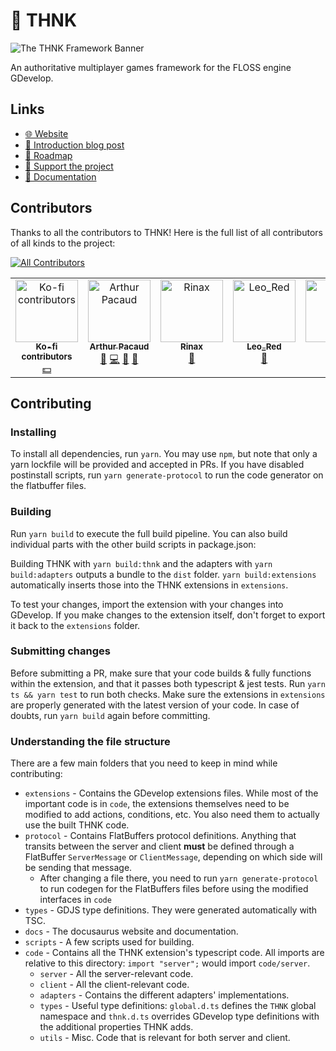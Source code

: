 # 🤔 THNK

![The THNK Framework Banner](./banner.png "He do be thonkin")

An authoritative multiplayer games framework for the FLOSS engine GDevelop.

## Links

- [🌐 Website](https://thnk.cloud/)
- [📰 Introduction blog post](https://bit.ly/thnk-introduction)
- [📅 Roadmap](https://bit.ly/thnk-roadmap)
- [💖 Support the project](https://ko-fi.com/arthuro555)
- [📄 Documentation](https://thnk.cloud/docs/getting-started/)

## Contributors

Thanks to all the contributors to THNK! Here is the full list of all contributors of all kinds to the project:

<!-- ALL-CONTRIBUTORS-BADGE:START - Do not remove or modify this section -->
[![All Contributors](https://img.shields.io/badge/all_contributors-6-orange.svg?style=flat-square)](#contributors-)
<!-- ALL-CONTRIBUTORS-BADGE:END -->

<!-- ALL-CONTRIBUTORS-LIST:START - Do not remove or modify this section -->
<!-- prettier-ignore-start -->
<!-- markdownlint-disable -->
<table>
  <tbody>
    <tr>
      <td align="center" valign="top" width="14.28%"><a href="https://ko-fi.com/arthuro555"><img src="https://storage.ko-fi.com/cdn/brandasset/kofi_s_logo_nolabel.png?s=100" width="100px;" alt="Ko-fi contributors"/><br /><sub><b>Ko-fi contributors</b></sub></a><br /><a href="#financial" title="Financial">💵</a></td>
      <td align="center" valign="top" width="14.28%"><a href="https://github.com/arthuro555"><img src="https://avatars.githubusercontent.com/u/19349038?v=4?s=100" width="100px;" alt="Arthur Pacaud"/><br /><sub><b>Arthur Pacaud</b></sub></a><br /><a href="#maintenance-arthuro555" title="Maintenance">🚧</a> <a href="https://github.com/arthuro555/THNK/commits?author=arthuro555" title="Code">💻</a> <a href="https://github.com/arthuro555/THNK/commits?author=arthuro555" title="Documentation">📖</a> <a href="#blog-arthuro555" title="Blogposts">📝</a></td>
      <td align="center" valign="top" width="14.28%"><a href="https://github.com/MyNameIsRinax"><img src="https://avatars.githubusercontent.com/u/40387061?v=4?s=100" width="100px;" alt="Rinax"/><br /><sub><b>Rinax</b></sub></a><br /><a href="https://github.com/arthuro555/THNK/issues?q=author%3AMyNameIsRinax" title="Bug reports">🐛</a></td>
      <td align="center" valign="top" width="14.28%"><a href="https://github.com/Midhil457"><img src="https://avatars.githubusercontent.com/u/73597906?v=4?s=100" width="100px;" alt="Leo_Red"/><br /><sub><b>Leo_Red</b></sub></a><br /><a href="#design-Midhil457" title="Design">🎨</a></td>
      <td align="center" valign="top" width="14.28%"><a href="https://github.com/Entr0py404"><img src="https://avatars.githubusercontent.com/u/75917656?v=4?s=100" width="100px;" alt="Tim"/><br /><sub><b>Tim</b></sub></a><br /><a href="https://github.com/arthuro555/THNK/commits?author=Entr0py404" title="Documentation">📖</a></td>
      <td align="center" valign="top" width="14.28%"><a href="https://github.com/triloute"><img src="https://avatars.githubusercontent.com/u/45915223?v=4?s=100" width="100px;" alt="triloute"/><br /><sub><b>triloute</b></sub></a><br /><a href="https://github.com/arthuro555/THNK/commits?author=triloute" title="Documentation">📖</a></td>
    </tr>
  </tbody>
</table>

<!-- markdownlint-restore -->
<!-- prettier-ignore-end -->

<!-- ALL-CONTRIBUTORS-LIST:END -->

## Contributing

### Installing

To install all dependencies, run `yarn`. You may use `npm`, but note that only a yarn lockfile will be provided and accepted in PRs.
If you have disabled postinstall scripts, run `yarn generate-protocol` to run the code generator on the flatbuffer files.

### Building

Run `yarn build` to execute the full build pipeline. You can also build individual parts with the other build scripts in package.json:

Building THNK with `yarn build:thnk` and the adapters with `yarn build:adapters` outputs a bundle to the `dist` folder. `yarn build:extensions` automatically inserts those into the THNK extensions in `extensions`.

To test your changes, import the extension with your changes into GDevelop. If you make changes to the extension itself, don't forget to export it back to the `extensions` folder.

### Submitting changes

Before submitting a PR, make sure that your code builds & fully functions within the extension, and that it passes both typescript & jest tests.
Run `yarn ts && yarn test` to run both checks.
Make sure the extensions in `extensions` are properly generated with the latest version of your code. In case of doubts, run `yarn build` again before committing.

### Understanding the file structure

There are a few main folders that you need to keep in mind while contributing:

- `extensions` - Contains the GDevelop extensions files. While most of the important code is in `code`, the extensions themselves need to be modified to add actions, conditions, etc. You also need them to actually use the built THNK code.
- `protocol` - Contains FlatBuffers protocol definitions. Anything that transits between the server and client **must** be defined through a FlatBuffer `ServerMessage` or `ClientMessage`, depending on which side will be sending that message.
  - After changing a file there, you need to run `yarn generate-protocol` to run codegen for the FlatBuffers files before using the modified interfaces in `code`
- `types` - GDJS type definitions. They were generated automatically with TSC.
- `docs` - The docusaurus website and documentation.
- `scripts` - A few scripts used for building.
- `code` - Contains all the THNK extension's typescript code. All imports are relative to this directory: `import "server";` would import `code/server`.
  - `server` - All the server-relevant code.
  - `client` - All the client-relevant code.
  - `adapters` - Contains the different adapters' implementations.
  - `types` - Useful type definitions: `global.d.ts` defines the `THNK` global namespace and `thnk.d.ts` overrides GDevelop type definitions with the additional properties THNK adds.
  - `utils` - Misc. Code that is relevant for both server and client.
